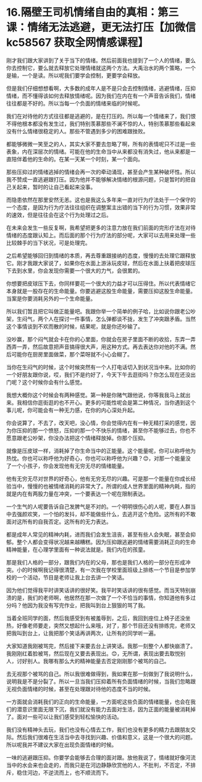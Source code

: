 # 16.隔壁王司机情绪自由的真相：第三课：情绪无法逃避，更无法打压【加微信 kc58567 获取全网情感课程】

刚才我们跟大家讲到了关于当下的情绪。然后前面我也提到了一个人的情绪，要么你去控制它，要么就去释放它处理情绪就这两个方法。大禹治水的两个策略，一个是输，一个是读。所以呢我们要学会控制，更要学会释放。

但是我们仔细想想看啊，大多数的成年人是不是只会去控制情绪，逃避情绪，压抑情绪，而不懂得该如何去释放情绪呢。因为我们在内在有一个声音告诉我们，情绪往往都是不好的。所以当每一个负面的情绪来临的时候呢。

我们在对待他的方式往往都是逃避的，是在打压的。所以每一个情绪来了，我们恨不得他根本都没有发生过，我们特别羡慕那些不澜不惊的人，特别羡慕那些看起来没有什么情绪很稳定的人。那些不管遇到多少的困难跟挫败。

都能够微微一笑至之的人，其实大家不要去忽略了啊，所有的表情呢只不过是一些表象，内在深层次的情绪。可能在他的生命当中从来都没有消失过，他从来都是一直陪伴着他的生命的。在某一天某一个时刻，某一个面向。

那些压抑过的情绪逃掉的情绪会再一次的牵动涌现，甚至会产生某种破坏性。所以我不赞成一直逃避跟打压。因为他并不能够解决情绪的根源问题，只是暂时的把自己关起来，暂时的让自己看起来没事。

而隐患依然在那里安然无恙。这也是我这么多年来一直对行为疗法处于一个保守的一个态度，是因为行为疗法往往组织在调整案主出错的当下的行为习惯，效果非常的速效，但是往往会在这个行为处理过之后。

在未来会发生一些反复啊，我希望把更多的注意力放在我们前面的完形疗法在对待情绪的态度跟认知上。而后面的那个行为疗法的部分呢，大家可以去用来处理一些比较棘手的当下状况，可是处理完。

之后希望能够回归到情绪的本质，再去尊重跟接纳的态度，慢慢的去处理它跟释放它。刚才我跟大家说了，如果你在水面上游泳玩皮球，然后在水面上扶着把皮球压下去到水里，你会发现你需要一个很大的力气，会很累的。

你想要把皮球压下去，你同样要花一个很大的力益才可以压得住。所以代表情绪它本身就是一股存在的生命能量。你要逃避这股生命能量，需要压抑这股生命能量。当案是你要消耗另外的一个生命能量。

所以我们暂且把它叫做正能量吧。我跟你举一个简单的例子哈，比如说你跟老公吵架，生闷气，两个人在探讨一件事情，怎么弹都谈不拢，发生了冲突跟矛盾。当然这个事情谈到不欢而散的时候，结果呢，就是你还吵输了。

没吵赢，那个闷气就会卡在你的心里面，你就会在房子里面不断的收拾，东弄一弄西弄一弄，然后故意把声音搞得很大声，用这种方式。再去表达你对他的不满。然后可能你在厨房里面做菜，那个菜呀就不小心会糊了。

当你在生闷气的时候，这个时候突然有一个人打电话切入到状况当中来。比如你的一个好朋友跟你说，哎，我们不是约好了，今天下午去逛街吗？你怎么现在还没出门呢？这个时候你会有什么感觉。

我想大概你这个时候会有两种感觉。第一种是你赌气跟他说，你等我我马上就出来。我相信你逛街逛的也不开心。更多的可能性呢会是第二种情况，当你遇到这个事儿呢，你可能会有一种无力感，在你的内心深处升起。

你会说算了，不去了，改天吧，没心情，你会觉得内在有一种无精打采的感觉，因为你压抑的那一个愤怒，压抑的那一个不快乐的情绪，甚至你不能够过去，你也不愿意跟老公吵架，你没办法把这个情绪释放掉。你那个压抑。

就像是压皮球一样，消耗掉了你生命当中的正能量。这个能量呢，你可以称呼他为热忱。你也可以称呼他为好奇心，你也可以称呼他为兴趣？😊，对那一个能量没了一个小孩子，你会发现他有无穷无尽的情绪能量。

他有无穷无尽对世界的好奇心，他有无穷无尽的兴趣。可是那一个能量在你成长经验当中，慢慢的也被情绪消耗的非常大了。所谓的成人世界里面的精神内耗，指的就是内在有两股力量在冲突，一个要表达一个呢在限制表达。

一个生气的人呢要告诉自己发脾气是不对的。一个明明很伤心的人呢，要在人群当中去强颜欢笑，一个怕的发抖，却不能做些什么，去逃开这个危险。这所有的不敢面对这所有的自我否定。这所有的无力表达。

都是成年人常见的精神内耗，进而我们会发生沮丧，甚至有些人会失眠，甚至会抑郁。整个人都会变得状况越来越糟糕。因为压抑跟逃避的情绪需要消耗正向的生命精神能量，在心理学里面有一种说法就是。我们内在的孩童。

那是我们人格的一部分，跟我们内在的父母，那也是我们人格的一部分在形成冲突。小的时候啊我记得很清楚，有一次我在学校里面班级上排练一个节目是参加学校的一个活动，节目是老师让我上台去讲一个笑话。

因为他们觉得我平时讲笑话讲的很好笑。我平时笑话讲的很有感觉。而当天特别崩溃的是，我们的老师啊，他居然在那一次做了一个不恰当的事情，你知道他有多过分吗？他因为我没有写完作业，把我叫到台上狠狠的骂了我。

当着全班同学的面，然后我感受到有被羞辱到，之后，我回到座位上椅子还没坐热，好像老师要走，突然又想起什么来哦，对了，那个节目还没有排练完，老师又把我叫到台上，让我把那个笑话再讲两次，让所有的同学听一遍。

大家知道我刚被骂完，然后接下来要去台上讲笑话。我那一刻整个人都快崩溃了。我刚刚红着脸被骂，然后现在又要去表现出。😊，无所谓，表现出要去取悦别人，讨好别人。我哪有那么大的精神能量去否定刚刚那个被骂的自己。

去无视那个被骂的自己。所以我很难做得到，我如果在那一刻做到了我说明什么，说明我是不是分裂了。所以一旦当我们压抑着所有负面情绪的时候，当我们忽略跟无视负面情绪的时候，甚至在处理跟对待他的态度不当的时候。

一方面就会消耗我们的正向的生命能量，一方面呢这些负面的情绪能量，也会在我们的潜意识里面无限下沉，我们就没有能力去面对生活，因为正面的能量被消耗掉了。面对一些可以让我们感受到轻松愉快的活动。

我们没有精神头去玩，我们也没有心情去工作，我们也没有更多的精力去跟朋友交际。然后我们很难在生活当中去寻找到兴趣、价值和意义，这是一个很大的问题。所以呢我并不建议大家在出现负面情绪的时候。

一味的逃避跟压抑。你要学会能够去合理的面对跟。放他我说了，情绪就好像河流当中的水会来也会走的，而我只是在河边静静欣赏他的人，不批判，不否定，不排斥，稳住河边，不逆流而上，也不顺流而下。


